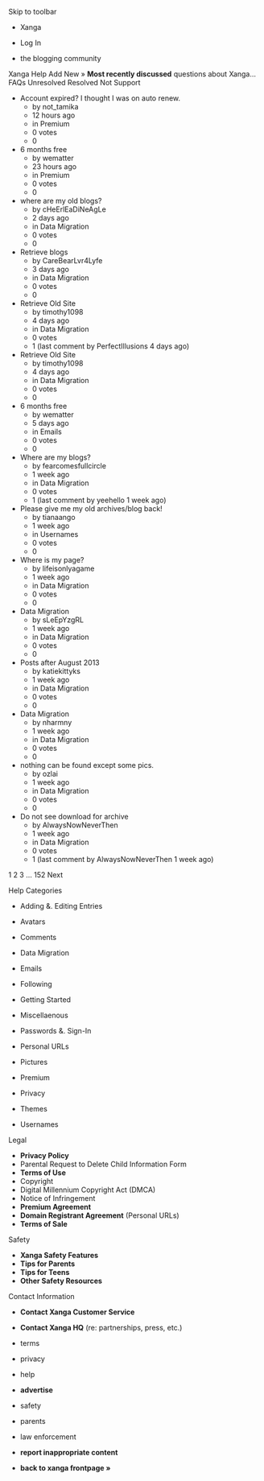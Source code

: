 Skip to toolbar

*   Xanga

*   Log In

*   the blogging community

Xanga Help Add New » **Most recently discussed** questions about Xanga… FAQs Unresolved Resolved Not Support

*   Account expired? I thought I was on auto renew.
    *   by not\_tamika
    *   12 hours ago
    *   in Premium
    *   0 votes
    *   0
*   6 months free
    *   by wematter
    *   23 hours ago
    *   in Premium
    *   0 votes
    *   0
*   where are my old blogs?
    *   by cHeErlEaDiNeAgLe
    *   2 days ago
    *   in Data Migration
    *   0 votes
    *   0
*   Retrieve blogs
    *   by CareBearLvr4Lyfe
    *   3 days ago
    *   in Data Migration
    *   0 votes
    *   0
*   Retrieve Old Site
    *   by timothy1098
    *   4 days ago
    *   in Data Migration
    *   0 votes
    *   1 (last comment by PerfectIllusions 4 days ago)
*   Retrieve Old Site
    *   by timothy1098
    *   4 days ago
    *   in Data Migration
    *   0 votes
    *   0
*   6 months free
    *   by wematter
    *   5 days ago
    *   in Emails
    *   0 votes
    *   0
*   Where are my blogs?
    *   by fearcomesfullcircle
    *   1 week ago
    *   in Data Migration
    *   0 votes
    *   1 (last comment by yeehello 1 week ago)
*   Please give me my old archives/blog back!
    *   by tianaango
    *   1 week ago
    *   in Usernames
    *   0 votes
    *   0
*   Where is my page?
    *   by lifeisonlyagame
    *   1 week ago
    *   in Data Migration
    *   0 votes
    *   0
*   Data Migration
    *   by sLeEpYzgRL
    *   1 week ago
    *   in Data Migration
    *   0 votes
    *   0
*   Posts after August 2013
    *   by katiekittyks
    *   1 week ago
    *   in Data Migration
    *   0 votes
    *   0
*   Data Migration
    *   by nharmny
    *   1 week ago
    *   in Data Migration
    *   0 votes
    *   0
*   nothing can be found except some pics.
    *   by ozlai
    *   1 week ago
    *   in Data Migration
    *   0 votes
    *   0
*   Do not see download for archive
    *   by AlwaysNowNeverThen
    *   1 week ago
    *   in Data Migration
    *   0 votes
    *   1 (last comment by AlwaysNowNeverThen 1 week ago)

1 2 3 ... 152 Next

Help Categories

*   Adding &. Editing Entries
*   Avatars
*   Comments
*   Data Migration
*   Emails
*   Following
*   Getting Started
*   Miscellaenous

*   Passwords &. Sign-In
*   Personal URLs
*   Pictures
*   Premium
*   Privacy
*   Themes
*   Usernames

Legal

*   **Privacy Policy**
*   Parental Request to Delete Child Information Form
*   **Terms of Use**
*   Copyright
*   Digital Millennium Copyright Act (DMCA)
*   Notice of Infringement
*   **Premium Agreement**
*   **Domain Registrant Agreement** (Personal URLs)
*   **Terms of Sale**

Safety

*   **Xanga Safety Features**
*   **Tips for Parents**
*   **Tips for Teens**
*   **Other Safety Resources**

Contact Information

*   **Contact Xanga Customer Service**
*   **Contact Xanga HQ** (re: partnerships, press, etc.)

*   terms
*   privacy
*   help
*   **advertise**

*   safety
*   parents
*   law enforcement
*   **report inappropriate content**

*   **back to xanga frontpage »**